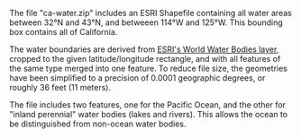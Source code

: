 The file "ca-water.zip" includes an ESRI Shapefile containing all water areas between 32°N and 43°N, and betweeen 114°W and 125°W. This bounding box contains all of California. 

The water boundaries are derived from [ESRI's World Water Bodies layer](https://www.arcgis.com/home/item.html?id=e750071279bf450cbd510454a80f2e63), cropped to the given latitude/longitude rectangle, and with all features of the same type merged into one feature. To reduce file size, the geometries have been simplified to a precision of 0.0001 geographic degrees, or roughly 36 feet (11 meters).

The file includes two features, one for the Pacific Ocean, and the other for "inland perennial" water bodies (lakes and rivers). This allows the ocean to be distinguished from non-ocean water bodies.
